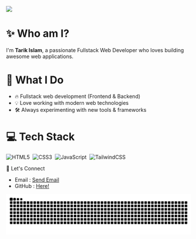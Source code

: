 <img src='https://user-images.githubusercontent.com/74038190/212749447-bfb7e725-6987-49d9-ae85-2015e3e7cc41.gif'>

# ✨ Who am I?
I'm **Tarik Islam**, a passionate Fullstack Web Developer who loves building awesome web applications.

# 🚀 What I Do

* 🔥 Fullstack web development (Frontend & Backend)
* 💡 Love working with modern web technologies
* 🛠️ Always experimenting with new tools & frameworks

# 💻 Tech Stack
![HTML5](https://img.shields.io/badge/html5-%23E34F26.svg?style=for-the-badge&logo=html5&logoColor=white) &nbsp;![CSS3](https://img.shields.io/badge/css3-%231572B6.svg?style=for-the-badge&logo=css3&logoColor=white) &nbsp;![JavaScript](https://img.shields.io/badge/javascript-%23323330.svg?style=for-the-badge&logo=javascript&logoColor=%23F7DF1E) &nbsp;![TailwindCSS](https://img.shields.io/badge/typescript-%23007ACC.svg?style=for-the-badge&logo=typescript&logoColor=white) &nbsp;

💬 Let's Connect
* Email : <a href="mainulmi2006@gmail.com" target="_blank">Send Email</a>
* GitHub : <a href="https://github.com/TKPROG02" target="_blank">Here!</a>

<picture>
  <source media="(prefers-color-scheme: dark)" srcset="https://raw.githubusercontent.com/asmrprog-yt/asmrprog-yt/output/github-snake-dark.svg" />
  <source media="(prefers-color-scheme: light)" srcset="https://raw.githubusercontent.com/asmrprog-yt/asmrprog-yt/output/github-snake.svg" />
  <img alt="github-snake" src="https://raw.githubusercontent.com/asmrprog-yt/asmrprog-yt/output/github-snake.svg" />
</picture>
